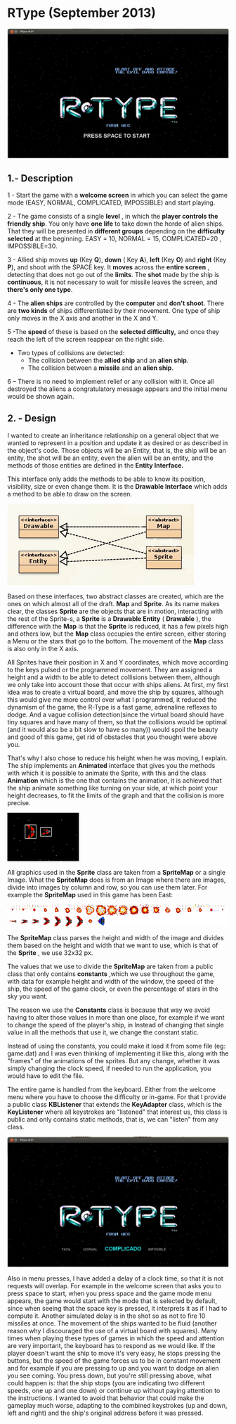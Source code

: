 # RType (September 2013)

![](https://github.com/jled7/RType/raw/master/images/start.png)

## 1.- Description

1 - Start the game with a **welcome screen** in which you can select the game mode (EASY, NORMAL, COMPLICATED, IMPOSSIBLE) and start playing.

2 - The game consists of a single **level** , in which the **player controls the friendly ship**. You only have **one life** to take down the horde of alien ships. That they will be presented in **different groups** depending on the **difficulty selected** at the beginning. EASY = 10, NORMAL = 15, COMPLICATED=20 , IMPOSSIBLE=30.

3 - Allied ship moves **up** (Key **Q**), **down** ( Key **A**), **left** (Key **O**) and **right** (Key **P**), and shoot with the SPACE key. It **moves** across the **entire screen** , detecting that does not go out of the **limits**. The **shot** made by the ship is **continuous**, it is not necessary to wait for missile leaves the screen, and **there's only one type**.

4 - The **alien ships** are controlled by the **computer** and **don't shoot**. There are **two kinds** of ships differentiated by their movement. One type of ship only moves in the X axis and another in the X and Y.

5 -The **speed** of these is based on the **selected difficulty,** and once they reach the left of the screen reappear on the right side.

- Two types of collisions are detected:
    - The collision between the **allied ship** and an **alien ship**.
    - The collision between a **missile** and an **alien ship**.

6 – There is no need to implement relief or any collision with it. Once all destroyed the aliens a congratulatory message appears and the initial menu would be shown again.


## 2. - Design

I wanted to create an inheritance relationship on a general object that we wanted to represent in a position and update it as desired or as described in the object's code. Those objects will be an Entity, that is, the ship will be an entity, the shot will be an entity, even the alien will be an entity, and the methods of those entities are defined in the **Entity Interface.**

This interface only adds the methods to be able to know its position, visibility, size or even change them. It is the **Drawable Interface** which adds a method to be able to draw on the screen.

![](https://github.com/jled7/RType/raw/master/images/interfaces.png)

Based on these interfaces, two abstract classes are created, which are the ones on which almost all of the draft. **Map** and **Sprite**. As its name makes clear, the classes **Sprite** are the objects that are in motion, interacting with the rest of the Sprite-s, a **Sprite** is a **Drawable Entity** ( **Drawable** ), the difference with the **Map** is that the **Sprite** is reduced, it has a few pixels high and others low, but the **Map** class occupies the entire screen, either storing a Menu or the stars that go to the bottom. The movement of the **Map** class is also only in the X axis.

All Sprites have their position in X and Y coordinates, which move according to the keys pulsed or the programmed movement. They are assigned a height and a width to be able to detect collisions between them, although we only take into account those that occur with ships aliens.
At first, my first idea was to create a virtual board, and move the ship by squares, although this would give me more control over what I programmed, it reduced the dynamism of the game, the R-Type is a fast game, adrenaline reflexes to dodge. And a vague collision detection(since the virtual board should have tiny squares and have many of them, so that the collisions would be optimal (and it would also be a bit slow to have so many)) would spoil the beauty and good of this game, get rid of obstacles that you thought were above you.

That's why I also chose to reduce his height when he was moving, I explain. The ship implements an **Animated** interface that gives you the methods with which it is possible to animate the Sprite, with this and the class **Animation** which is the one that contains the animation, it is achieved that the ship animate something like turning on your side, at which point your height decreases, to fit the limits of the graph and that the collision is more precise.

![](https://github.com/jled7/RType/raw/master/images/collision.png)

All graphics used in the **Sprite** class are taken from a **SpriteMap** or a single Image. What the **SpriteMap** does is from an Image where there are images, divide into images by column and row, so you can use them later. For example the **SpriteMap** used in this game has been East:

![](https://github.com/jled7/RType/raw/master/images/spritemap.png)

The **SpriteMap** class parses the height and width of the image and divides them based on the height and width that we want to use, which is that of the **Sprite** , we use 32x32 px.

The values ​​that we use to divide the **SpriteMap** are taken from a public class that only contains **constants** ,which we use throughout the game, with data for example height and width of the window, the speed of the ship, the speed of the game clock, or even the percentage of stars in the sky you want.

The reason we use the **Constants** class is because that way we avoid having to alter those values ​​in more than one place, for example if we want to change the speed of the player's ship, in Instead of changing that single value in all the methods that use it, we change the constant static.

Instead of using the constants, you could make it load it from some file (eg: game.dat) and I was even thinking of implementing it like this, along with the "frames" of the animations of the sprites. But any change, whether it was simply changing the clock speed, if needed to run the application, you would have to edit the file.

The entire game is handled from the keyboard. Either from the welcome menu where you have to choose the difficulty or in-game. For that I provide a public class **KBListener** that extends the **KeyAdapter** class, which is the **KeyListener** where all keystrokes are "listened" that interest us, this class is public and only contains static methods, that is, we can "listen" from any class.

![](https://github.com/jled7/RType/raw/master/images/game.png)

Also in menu presses, I have added a delay of a clock time, so that it is not requests will overlap. For example in the welcome screen that asks you to press space to start, when you press space and the game mode menu appears, the game would start with the mode that is selected by default, since when seeing that the space key is pressed, it interprets it as if I had to compute it. Another simulated delay is in the shot so as not to fire 10 missiles at once.
The movement of the ships wanted to be fluid (another reason why I discouraged the use of a virtual board with squares). Many times when playing these types of games in which the speed and attention are very important, the keyboard has to respond as we would like. 
If the player doesn't want the ship to move it's very easy, he stops pressing the buttons, but the speed of the game forces us to be in constant movement and for example if you are pressing to up and you want to dodge an alien you see coming. You press down, but you're still pressing above, what could happen is: that the ship stops (you are indicating two different speeds, one up and one down) or continue up without paying attention to the instructions. I wanted to avoid that behavior that could make the gameplay much worse, adapting to the combined keystrokes (up and down, left and right) and the ship's original address before it was pressed. 
